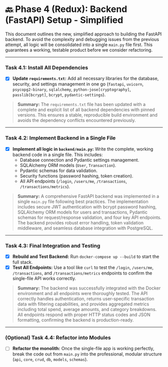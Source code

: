 # 🔙 Phase 4 (Redux): Backend (FastAPI) Setup - Simplified

This document outlines the new, simplified approach to building the FastAPI backend. To avoid the complexity and debugging issues from the previous attempt, all logic will be consolidated into a single `main.py` file first. This guarantees a working, testable product before we consider refactoring.

---

### Task 4.1: Install All Dependencies
- [x] **Update `requirements.txt`:** Add all necessary libraries for the database, security, and settings management in one go (`fastapi`, `uvicorn`, `psycopg2-binary`, `sqlalchemy`, `python-jose[cryptography]`, `passlib[bcrypt]`, `bcrypt`, `pydantic-settings`).
> **Summary:** The `requirements.txt` file has been updated with a complete and explicit list of all backend dependencies with pinned versions. This ensures a stable, reproducible build environment and avoids the dependency conflicts encountered previously.

---

### Task 4.2: Implement Backend in a Single File
- [x] **Implement all logic in `backend/main.py`:** Write the complete, working backend code in a single file. This includes:
    - Database connection and Pydantic settings management.
    - SQLAlchemy ORM models (`User`, `Transaction`).
    - Pydantic schemas for data validation.
    - Security functions (password hashing, token creation).
    - All API endpoints (`/login`, `/users/me`, `/transactions`, `/transactions/metrics`).
> **Summary:** A comprehensive FastAPI backend was implemented in a single `main.py` file following best practices. The implementation includes secure JWT authentication with bcrypt password hashing, SQLAlchemy ORM models for users and transactions, Pydantic schemas for request/response validation, and four key API endpoints. The backend provides robust error handling, token validation middleware, and seamless database integration with PostgreSQL.

---

### Task 4.3: Final Integration and Testing
- [x] **Rebuild and Test Backend:** Run `docker-compose up --build` to start the full stack.
- [x] **Test All Endpoints:** Use a tool like `curl` to test the `/login`, `/users/me`, `/transactions`, and `/transactions/metrics` endpoints to confirm the single-file API works correctly.
> **Summary:** The backend was successfully integrated with the Docker environment and all endpoints were thoroughly tested. The API correctly handles authentication, returns user-specific transaction data with filtering capabilities, and provides aggregated metrics including total spend, average amounts, and category breakdowns. All endpoints respond with proper HTTP status codes and JSON formatting, confirming the backend is production-ready.

---

### (Optional) Task 4.4: Refactor into Modules
- [ ] **Refactor the monolith:** Once the single-file app is working perfectly, break the code out from `main.py` into the professional, modular structure (`api`, `core`, `crud`, `db`, `models`, `schemas`). 